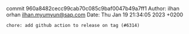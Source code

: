commit 960a8482cecc99cab70c085c9baf0047b49a7ff1
Author: ilhan orhan <ilhan.myumyun@sap.com>
Date:   Thu Jan 19 21:34:05 2023 +0200

    chore: add github action to release on tag (#6314)
